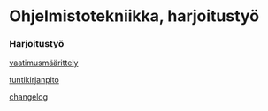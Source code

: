 # Ohjelmistotekniikka, harjoitustyö

### Harjoitustyö

[vaatimusmäärittely](https://github.com/LHuldin/ot-harjoitustyo24/blob/main/sovellus/dokumentaatio/vaatimusmaarittely.md)

[tuntikirjanpito](https://github.com/LHuldin/ot-harjoitustyo24/blob/main/sovellus/dokumentaatio/tuntikirjanpito.md)

[changelog](https://github.com/LHuldin/ot-harjoitustyo24/blob/main/sovellus/dokumentaatio/changelog.md)
